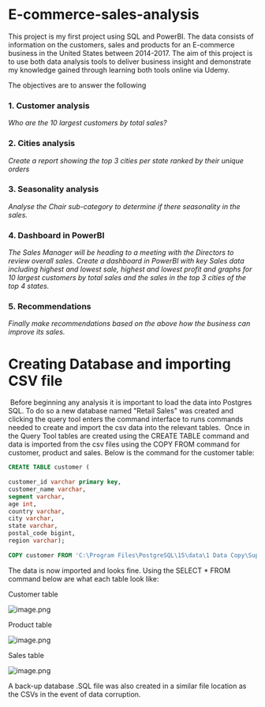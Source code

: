 # E-commerce-sales-analysis

This project is my first project using SQL and PowerBI. The data consists of information on the customers, sales and products for an E-commerce business in the United States between 2014-2017. The aim of this project is to use both data analysis tools to deliver business insight and demonstrate my knowledge gained through learning both tools online via Udemy.

The objectives are to answer the following

### 1. Customer analysis

*Who are the 10 largest customers by total sales?*

### 2. Cities analysis ##

*Create a report showing the top 3 cities per state ranked by their unique orders*

### 3. Seasonality analysis

*Analyse the Chair sub-category to determine if there seasonality in the sales.*

### 4. Dashboard in PowerBI
*The Sales Manager will be heading to a meeting with the Directors to review overall sales. Create a dashboard in PowerBI with key Sales data including highest and lowest sale, highest and lowest profit and graphs for 10 largest customers by total sales and the sales in the top 3 cities of the top 4 states.*

### 5. Recommendations

*Finally make recommendations based on the above how the business can improve its sales.*

# Creating Database and importing CSV file
​
Before beginning any analysis it is important to load the data into Postgres SQL. To do so a new database named "Retail Sales" was created and clicking the query tool enters the command interface to runs commands needed to create and import the csv data into the relevant tables.
​
Once in the Query Tool tables are created using the CREATE TABLE command and data is imported from the csv files using the COPY FROM command for customer, product and sales. Below is the command for the customer table:

```sql
CREATE TABLE customer (
​
customer_id varchar primary key,
customer_name varchar,
segment varchar,
age int,
country varchar,
city varchar,
state varchar,
postal_code bigint,
region varchar);
​
COPY customer FROM 'C:\Program Files\PostgreSQL\15\data\1 Data Copy\SuperMart_DB\CSV files\Customer.csv' CSV header;
```
The data is now imported and looks fine. Using the SELECT * FROM command below are what each table look like:

Customer table

![image.png](attachment:2809c2f6-839e-473b-8434-6eff41c354d0.png)

Product table

![image.png](attachment:65f680d8-f84d-4a92-a40a-40ee7b64b918.png)

Sales table

![image.png](attachment:ee628834-69ca-437c-abe3-7cd75ed989a4.png)

A back-up database .SQL file was also created in a similar file location as the CSVs in the event of data corruption.
